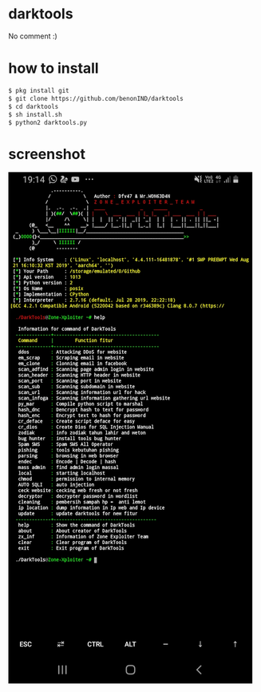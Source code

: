 # darktools
No comment :)

# how to install
```
$ pkg install git
$ git clone https://github.com/benonIND/darktools
$ cd darktools
$ sh install.sh
$ python2 darktools.py 
```
# screenshot
<img src="/Img/Screenshot_20191007-191454_Termux.png"/>
